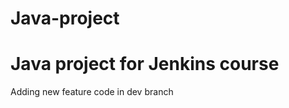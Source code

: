 # Java-project
Java project for Jenkins course
===============================
Adding new feature code in dev branch

